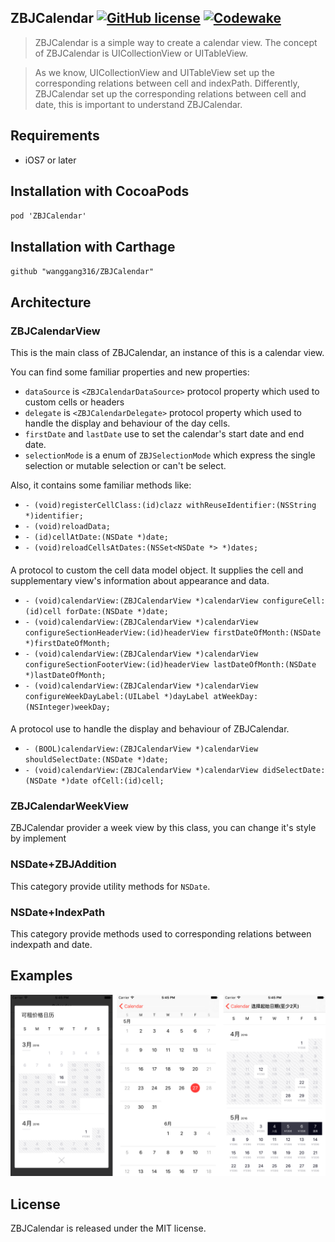 
## ZBJCalendar [![GitHub license](https://img.shields.io/badge/license-MIT-lightgrey.svg)](https://raw.githubusercontent.com/wanggang316/ZBJCalendar/master/LICENSE)    [![Codewake](https://www.codewake.com/badges/ask_question.svg)](https://www.codewake.com/p/zbjcalendar)

> ZBJCalendar is a simple way to create a calendar view. The concept of ZBJCalendar is UICollectionView or UITableView.

> As we know, UICollectionView and UITableView set up the corresponding relations between cell and indexPath. Differently, ZBJCalendar set up the corresponding relations between cell and date, this is important to understand ZBJCalendar.

## Requirements

 * iOS7 or later

## Installation with CocoaPods
`pod 'ZBJCalendar'`

## Installation with Carthage
`github "wanggang316/ZBJCalendar"`

## Architecture

### ZBJCalendarView

This is the main class of ZBJCalendar, an instance of this is a calendar view.

You can find some familiar properties and new properties:

 * `dataSource` is `<ZBJCalendarDataSource>` protocol property which  used to custom cells or headers
 * `delegate` is `<ZBJCalendarDelegate>` protocol property which used to handle the display and behaviour of the day cells.
 * `firstDate` and `lastDate` use to set the calendar's start date and end date.
 * `selectionMode` is a enum of `ZBJSelectionMode` which express the single selection or mutable selection or can't be select.


Also, it contains some familiar methods like:
 * `- (void)registerCellClass:(id)clazz withReuseIdentifier:(NSString *)identifier;`
 * `- (void)reloadData;`
 * `- (id)cellAtDate:(NSDate *)date;`
 * `- (void)reloadCellsAtDates:(NSSet<NSDate *> *)dates;`

#### <ZBJCalendarDataSource>

A protocol to custom the cell data model object. It supplies the cell and supplementary view's information about appearance and data.

* `- (void)calendarView:(ZBJCalendarView *)calendarView configureCell:(id)cell forDate:(NSDate *)date;`
* `- (void)calendarView:(ZBJCalendarView *)calendarView configureSectionHeaderView:(id)headerView firstDateOfMonth:(NSDate *)firstDateOfMonth;`
* `- (void)calendarView:(ZBJCalendarView *)calendarView configureSectionFooterView:(id)headerView lastDateOfMonth:(NSDate *)lastDateOfMonth;`
* `- (void)calendarView:(ZBJCalendarView *)calendarView configureWeekDayLabel:(UILabel *)dayLabel atWeekDay:(NSInteger)weekDay;`

#### <ZBJCalendarDelegate>

A protocol use to handle the display and behaviour of ZBJCalendar.

* `- (BOOL)calendarView:(ZBJCalendarView *)calendarView shouldSelectDate:(NSDate *)date;`
* `- (void)calendarView:(ZBJCalendarView *)calendarView didSelectDate:(NSDate *)date ofCell:(id)cell;`

### ZBJCalendarWeekView

ZBJCalendar provider a week view by this class, you can change it's style by implement <ZBJCalendarDataSource>

### NSDate+ZBJAddition

This category provide utility methods for `NSDate`.

### NSDate+IndexPath

 This category provide methods used to corresponding relations between indexpath and date.


## Examples

![show](./screenshots/00.png)

## License

ZBJCalendar is released under the MIT license.
